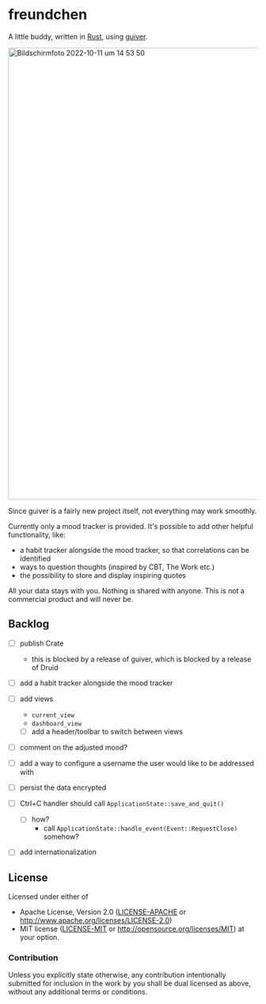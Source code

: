 # freundchen

A little buddy, written in [Rust](https://www.rust-lang.org), using [guiver](https://github.com/kud1ing/guiver).

<img width="912" alt="Bildschirmfoto 2022-10-11 um 14 53 50" src="https://user-images.githubusercontent.com/391975/195096506-0ec82534-bd92-4879-8174-2e803776fa64.png">

Since guiver is a fairly new project itself, not everything may work smoothly.

Currently only a mood tracker is provided.
It's possible to add other helpful functionality, like:
* a habit tracker alongside the mood tracker, so that correlations can be identified
* ways to question thoughts (inspired by CBT, The Work etc.)
* the possibility to store and display inspiring quotes

All your data stays with you. Nothing is shared with anyone. This is not a commercial product and will never be.


## Backlog

* [ ] publish Crate
  * this is blocked by a release of guiver, which is blocked by a release of Druid
* [ ] add a habit tracker alongside the mood tracker
* [ ] add views
  * `current_view`
  * `dashboard_view`
  * [ ] add a header/toolbar to switch between views
* [ ] comment on the adjusted mood?
* [ ] add a way to configure a username the user would like to be addressed with
* [ ] persist the data encrypted
* [ ] Ctrl+C handler should call `ApplicationState::save_and_quit()`
  * [ ] how?
    * call `ApplicationState::handle_event(Event::RequestClose)` somehow?
* [ ] add internationalization


## License

Licensed under either of
* Apache License, Version 2.0 ([LICENSE-APACHE](LICENSE-APACHE) or http://www.apache.org/licenses/LICENSE-2.0)
* MIT license ([LICENSE-MIT](LICENSE-MIT) or http://opensource.org/licenses/MIT)
  at your option.

### Contribution

Unless you explicitly state otherwise, any contribution intentionally submitted
for inclusion in the work by you shall be dual licensed as above, without any
additional terms or conditions.
